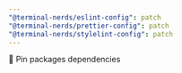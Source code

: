 ```yaml
---
"@terminal-nerds/eslint-config": patch
"@terminal-nerds/prettier-config": patch
"@terminal-nerds/stylelint-config": patch
---
```


📌 Pin packages dependencies
